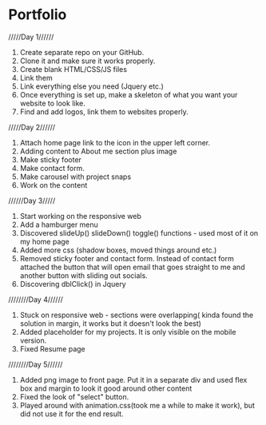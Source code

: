 # Portfolio

/////Day 1//////

1. Create separate repo on your GitHub.
2. Clone it and make sure it works properly.
3. Create blank HTML/CSS/JS files
4. Link them
5. Link everything else you need (Jquery etc.)
6. Once everything is set up, make a skeleton of what you want your website to look like.
7. Find and add logos, link them to websites properly.

/////Day 2//////

1. Attach home page link to the icon in the upper left corner.
2. Adding content to About me section plus image
3. Make sticky footer
4. Make contact form.
5. Make carousel with project snaps
6. Work on the content

//////Day 3/////

1. Start working on the responsive web
2. Add a hamburger menu
3. Discovered slideUp() slideDown() toggle() functions - used most of it on my home page
4. Added more css (shadow boxes, moved things around etc.)
5. Removed sticky footer and contact form. Instead of  contact form attached the button that will open email that goes straight to me and another button with sliding out socials.
6. Discovering dblClick() in Jquery

////////Day 4//////

1. Stuck on responsive web - sections were overlapping( kinda found the solution in margin, it works but it doesn't look the best)
2. Added placeholder for my projects. It is only visible on the  mobile version.
3. Fixed Resume page

////////Day 5//////

1. Added png image to front page. Put it in a separate div and used flex box and margin to look it good around other content
2. Fixed the look of "select" button.
3. Played around with animation.css(took me a while to make it work), but did not use it for the end result.